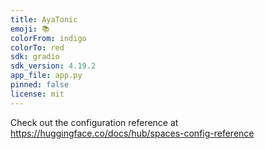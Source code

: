 ```yaml
---
title: AyaTonic
emoji: 📚
colorFrom: indigo
colorTo: red
sdk: gradio
sdk_version: 4.19.2
app_file: app.py
pinned: false
license: mit
---
```


Check out the configuration reference at https://huggingface.co/docs/hub/spaces-config-reference
